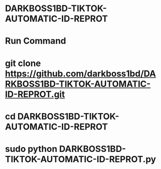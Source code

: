 # DARKBOSS1BD-TIKTOK-AUTOMATIC-ID-REPROT

# Run Command
# git clone https://github.com/darkboss1bd/DARKBOSS1BD-TIKTOK-AUTOMATIC-ID-REPROT.git
# cd DARKBOSS1BD-TIKTOK-AUTOMATIC-ID-REPROT
# sudo python DARKBOSS1BD-TIKTOK-AUTOMATIC-ID-REPROT.py
